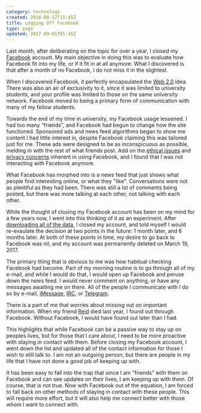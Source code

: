 ```yaml
---
category: technology
created: 2016-08-17T15:45Z
title: Logging Off Facebook
type: page
updated: 2017-09-01T05:45Z
---
```


Last month, after deliberating on the topic for over a year, I closed my [Facebook](https://www.facebook.com) account. My main objective in doing this was to evaluate how Facebook fit into my life, or if it fit in at all anymore. What I discovered is that after a month of no Facebook, I do not miss it in the slightest.

When I discovered Facebook, it perfectly encapsulated the [Web 2.0](https://en.wikipedia.org/wiki/Web_2.0) idea. There was also an air of exclusivity to it, since it was limited to university students, and your profile was limited to those on the same university network. Facebook moved to being a primary form of communication with many of my fellow students.

Towards the end of my time in university, my Facebook usage lessened. I had too many “friends”, and Facebook had begun to change how the site functioned. Sponsored ads and news feed algorithms began to show me content I had little interest in, despite Facebook claiming this was tailored just for me. These ads were designed to be as inconspicuous as possible, melding in with the rest of what friends post. Add on the [ethical issues](http://www.avclub.com/article/facebook-tinkered-users-feeds-massive-psychology-e-206324) and [privacy concerns](https://www.eff.org/deeplinks/2014/10/facebook-increases-its-tracking-reach-atlas-and-users-have-little-choice-about-it) inherent in using Facebook, and I found that I was not interacting with Facebook anymore.

What Facebook has morphed into is a news feed that just shows what people find interesting online, or what they "like". Conversations were not as plentiful as they had been. There was still a lot of comments being posted, but there was more talking at each other, not talking with each other.

While the thought of closing my Facebook account has been on my mind for a few years now, I went into this thinking of it as an experiment. After [downloading all of the data](https://www.facebook.com/help/131112897028467), I closed my account, and told myself I would re-evaulate the decision at two points in the future: 1 month later, and 6 months later. At both of these points in time, my desire to go back to Facebook was nil, and my account was permanently deleted on March 19, 2017.

The primary thing that is obvious to me was how habitual checking Facebook had become. Part of my morning routine is to go through all of my e-mail, and while I would do that, I would open up Facebook and peruse down the news feed. I would never comment on anything, or have any messages awaiting me on there. All of the people I communicate with I do so by e-mail, [iMessage](https://support.apple.com/en-us/HT201287), [IRC](https://en.wikipedia.org/wiki/Internet_Relay_Chat), or [Telegram](https://telegram.org).

There is a part of me that worries about missing out on important information. When my friend [Reid](http://www.reidlevin.net) died last year, I found out through Facebook. Without Facebook, I would have found out later than I had.

This highlights that while Facebook can be a passive way to stay up on peoples lives, but for those that I care about, I need to be more proactive with staying in contact with them. Before closing my Facebook account, I went down the list and updated all of the contact information for those I wish to still talk to. I am not an outgoing person, but there are people in my life that I have not done a good job of keeping up with.

It has been easy to fall into the trap that since I am "friends" with them on Facebook and can see updates on their lives, I am keeping up with them. Of course, that is not true. Now with Facebook out of the equation, I am forced to fall back on other methods of staying in contact with these people. This will require more effort, but it will also help me connect better with those whom I want to connect with.
